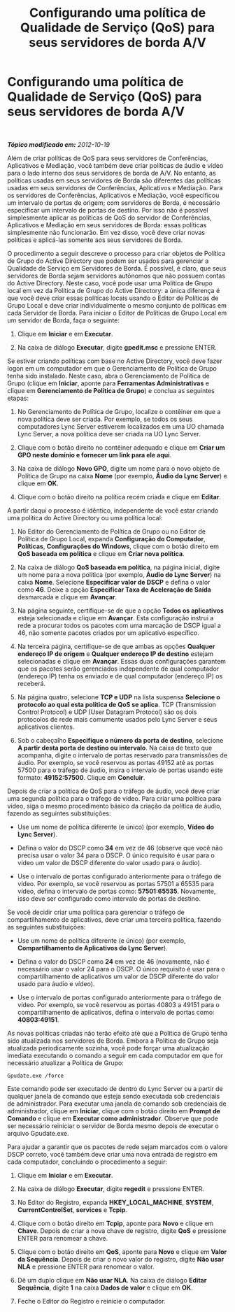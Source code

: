 ﻿---
title: Configurando uma política de Qualidade de Serviço (QoS) para seus servidores de borda A/V
TOCTitle: Configurando uma política de Qualidade de Serviço (QoS) para seus servidores de borda A/V
ms:assetid: 119ee1f5-45b9-40ba-98e5-c694dd2fc5c2
ms:mtpsurl: https://technet.microsoft.com/pt-br/library/JJ204681(v=OCS.15)
ms:contentKeyID: 49305924
ms.date: 05/19/2016
mtps_version: v=OCS.15
ms.translationtype: HT
---

# Configurando uma política de Qualidade de Serviço (QoS) para seus servidores de borda A/V

 

_**Tópico modificado em:** 2012-10-19_

Além de criar políticas de QoS para seus servidores de Conferências, Aplicativos e Mediação, você também deve criar políticas de áudio e vídeo para o lado interno dos seus servidores de borda de A/V. No entanto, as políticas usadas em seus servidores de Borda são diferentes das políticas usadas em seus servidores de Conferências, Aplicativos e Mediação. Para os servidores de Conferências, Aplicativos e Mediação, você especificou um intervalo de portas de origem; com servidores de Borda, é necessário especificar um intervalo de portas de destino. Por isso não é possível simplesmente aplicar as políticas de QoS do servidor de Conferências, Aplicativos e Mediação em seus servidores de Borda: essas políticas simplesmente não funcionarão. Em vez disso, você deve criar novas políticas e aplicá-las somente aos seus servidores de Borda.

O procedimento a seguir descreve o processo para criar objetos de Política de Grupo do Active Directory que podem ser usados para gerenciar a Qualidade de Serviço em Servidores de Borda. É possível, é claro, que seus servidores de Borda sejam servidores autônomos que não possuem contas do Active Directory. Neste caso, você pode usar uma Política de Grupo local em vez da Política de Grupo do Active Directory: a única diferença é que você deve criar essas políticas locais usando o Editor de Políticas de Grupo Local e deve criar individualmente o mesmo conjunto de políticas em cada Servidor de Borda. Para iniciar o Editor de Políticas de Grupo Local em um servidor de Borda, faça o seguinte:

1.  Clique em **Iniciar** e em **Executar**.

2.  Na caixa de diálogo **Executar**, digite **gpedit.msc** e pressione ENTER.

Se estiver criando políticas com base no Active Directory, você deve fazer logon em um computador em que o Gerenciamento de Política de Grupo tenha sido instalado. Neste caso, abra o Gerenciamento de Política de Grupo (clique em **Iniciar**, aponte para **Ferramentas Administrativas** e clique em **Gerenciamento de Política de Grupo**) e conclua as seguintes etapas:

1.  No Gerenciamento de Política de Grupo, localize o contêiner em que a nova política deve ser criada. Por exemplo, se todos os seus computadores Lync Server estiverem localizados em uma UO chamada Lync Server, a nova política deve ser criada na UO Lync Server.

2.  Clique com o botão direito no contêiner adequado e clique em **Criar um GPO neste domínio e fornecer um link para ele aqui**.

3.  Na caixa de diálogo **Novo GPO**, digite um nome para o novo objeto de Política de Grupo na caixa **Nome** (por exemplo, **Áudio do Lync Server**) e clique em **OK**.

4.  Clique com o botão direito na política recém criada e clique em **Editar**.

A partir daqui o processo é idêntico, independente de você estar criando uma política do Active Directory ou uma política local:

1.  No Editor do Gerenciamento de Política de Grupo ou no Editor de Política de Grupo Local, expanda **Configuração do Computador**, **Políticas**, **Configurações do Windows**, clique com o botão direito em **QoS baseada em política** e clique em **Criar nova política**.

2.  Na caixa de diálogo **QoS baseada em política**, na página inicial, digite um nome para a nova política (por exemplo, **Áudio do Lync Server**) na caixa **Nome**. Selecione **Especificar valor de DSCP** e defina o valor como **46**. Deixe a opção **Especificar Taxa de Aceleração de Saída** desmarcada e clique em **Avançar**.

3.  Na página seguinte, certifique-se de que a opção **Todos os aplicativos** esteja selecionada e clique em **Avançar**. Esta configuração instrui a rede a procurar todos os pacotes com uma marcação de DSCP igual a 46, não somente pacotes criados por um aplicativo específico.

4.  Na terceira página, certifique-se de que ambas as opções **Qualquer endereço IP de origem** e **Qualquer endereço IP de destino** estejam selecionadas e clique em **Avançar**. Essas duas configurações garantem que os pacotes serão gerenciados independente de qual computador (endereço IP) tenha os enviado e de qual computador (endereço IP) os receberá.

5.  Na página quatro, selecione **TCP e UDP** na lista suspensa **Selecione o protocolo ao qual esta política de QoS se aplica**. TCP (Transmission Control Protocol) e UDP (User Datagram Protocol) são os dois protocolos de rede mais comumente usados pelo Lync Server e seus aplicativos clientes.

6.  Sob o cabeçalho **Especifique o número da porta de destino**, selecione **A partir desta porta de destino ou intervalo**. Na caixa de texto que acompanha, digite o intervalo de portas reservado para transmissões de áudio. Por exemplo, se você reservou as portas 49152 até as portas 57500 para o tráfego de áudio, insira o intervalo de portas usando este formato: **49152:57500**. Clique em **Concluir**.

Depois de criar a política de QoS para o tráfego de áudio, você deve criar uma segunda política para o tráfego de vídeo. Para criar uma política para vídeo, siga o mesmo procedimento básico da criação da política de áudio, fazendo as seguintes substituições:

  - Use um nome de política diferente (e único) (por exemplo, **Vídeo do Lync Server**).

  - Defina o valor do DSCP como **34** em vez de 46 (observe que você não precisa usar o valor 34 para o DSCP. O único requisito é usar para o vídeo um valor de DSCP diferente do valor usado para o áudio).

  - Use o intervalo de portas configurado anteriormente para o tráfego de vídeo. Por exemplo, se você reservou as portas 57501 a 65535 para vídeo, defina o intervalo de portas como: **57501:65535**. Novamente, isso deve ser configurado como intervalo de portas de destino.

Se você decidir criar uma política para gerenciar o tráfego de compartilhamento de aplicativos, deve criar uma terceira política, fazendo as seguintes substituições:

  - Use um nome de política diferente (e único) (por exemplo, **Compartilhamento de Aplicativos do Lync Server**).

  - Defina o valor do DSCP como **24** em vez de 46 (novamente, não é necessário usar o valor 24 para o DSCP. O único requisito é usar para o compartilhamento de aplicativos um valor de DSCP diferente do valor usado para áudio e vídeo).

  - Use o intervalo de portas configurado anteriormente para o tráfego de vídeo. Por exemplo, se você reservou as portas 40803 a 49151 para o compartilhamento de aplicativos, defina o intervalo de portas como: **40803:49151**.

As novas políticas criadas não terão efeito até que a Política de Grupo tenha sido atualizada nos servidores de Borda. Embora a Política de Grupo seja atualizada periodicamente sozinha, você pode forçar uma atualização imediata executando o comando a seguir em cada computador em que for necessário atualizar a Política de Grupo:

    Gpudate.exe /force

Este comando pode ser executado de dentro do Lync Server ou a partir de qualquer janela de comando que esteja sendo executada sob credenciais de administrador. Para executar uma janela de comando sob credenciais de administrador, clique em **Iniciar**, clique com o botão direito em **Prompt de Comando** e clique em **Executar como administrador**. Observe que pode ser necessário reiniciar o servidor de Borda mesmo depois de executar o arquivo Gpudate.exe.

Para ajudar a garantir que os pacotes de rede sejam marcados com o valore DSCP correto, você também deve criar uma nova entrada de registro em cada computador, concluindo o procedimento a seguir:

1.  Clique em **Iniciar** e em **Executar**.

2.  Na caixa de diálogo **Executar**, digite **regedit** e pressione ENTER.

3.  No Editor do Registro, expanda **HKEY\_LOCAL\_MACHINE**, **SYSTEM**, **CurrentControlSet**, **services** e **Tcpip**.

4.  Clique com o botão direito em **Tcpip**, aponte para **Novo** e clique em **Chave**. Depois de criar a nova chave de registro, digite **QoS** e pressione ENTER para renomear a chave.

5.  Clique com o botão direito em **QoS**, aponte para **Novo** e clique em **Valor da Sequência**. Depois de criar o novo valor do registro, digite **Não usar NLA** e pressione ENTER para renomear o valor.

6.  Dê um duplo clique em **Não usar NLA**. Na caixa de diálogo **Editar Sequência**, digite **1** na caixa **Dados de valor** e clique em **OK**.

7.  Feche o Editor do Registro e reinicie o computador.

